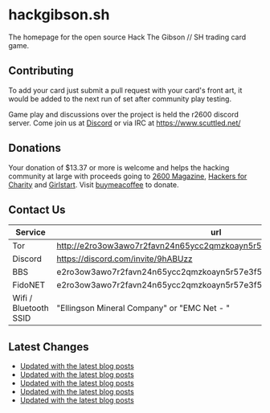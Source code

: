 # hackgibson.sh
The homepage for the open source Hack The Gibson // SH trading card game.


## Contributing

To add your card just submit a pull request with your card's front art, it would be added to the next run of set after community play testing.

Game play and discussions over the project is held the r2600 discord server. Come join us at [Discord](https://discord.com/invite/9hABUzz) or via IRC at https://www.scuttled.net/


## Donations

Your donation of $13.37 or more is welcome and helps the hacking community at large with proceeds going to [2600 Magazine](https://2600.com/), [Hackers for Charity](https://hackersforcharity.org) and [Girlstart](https://girlstart.org).  Visit [buymeacoffee](https://www.buymeacoffee.com/hackgibson.sh) to donate.


## Contact Us

Service | url
-|-
Tor | http://e2ro3ow3awo7r2favn24n65ycc2qmzkoayn5r57e3f56nvjwdcgg32ad.onion
Discord | https://discord.com/invite/9hABUzz
BBS | e2ro3ow3awo7r2favn24n65ycc2qmzkoayn5r57e3f56nvjwdcgg32ad.onion:23
FidoNET | e2ro3ow3awo7r2favn24n65ycc2qmzkoayn5r57e3f56nvjwdcgg32ad.onion:24554
Wifi / Bluetooth SSID | "Ellingson Mineral Company" or "EMC Net - <fidonet address>"

## Latest Changes
<!-- BLOG-POST-LIST:START -->
- [Updated with the latest blog posts](https://github.com/DFW2600/hackgibson.sh/commit/d20b31afc09a8ab4d78b24d0bc62b48a926b5c3f)
- [Updated with the latest blog posts](https://github.com/DFW2600/hackgibson.sh/commit/b4bf8ee73e04c8e2f966a792523e51456c796dd2)
- [Updated with the latest blog posts](https://github.com/DFW2600/hackgibson.sh/commit/9a97db23d03c2854db2ad39906b1905e8248bf31)
- [Updated with the latest blog posts](https://github.com/DFW2600/hackgibson.sh/commit/4980586af0f61948fef46d7b82ffac00e9cbfc51)
- [Updated with the latest blog posts](https://github.com/DFW2600/hackgibson.sh/commit/83e3bda3de33058807562b98493522f5c5c8fcad)
<!-- BLOG-POST-LIST:END -->

